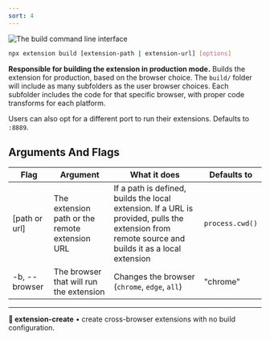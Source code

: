 ```yaml
---
sort: 4
---
```


![The build command line interface]("./assets/build.png")

```sh
npx extension build [extension-path | extension-url] [options]
```

**Responsible for building the extension in production mode.** Builds the extension for production, based on the browser choice. The `build/` folder will include as many subfolders as the user browser choices. Each subfolder includes the code for that specific browser, with proper code transforms for each platform.

Users can also opt for a different port to run their extensions. Defaults to `:8889`.

## Arguments And Flags

| Flag          | Argument                                | What it does                                  | Defaults to |
| ------------- | --------------------------------------- | --------------------------------------------- | ----------- |
| [path or url] | The extension path or the remote extension URL      | If a path is defined, builds the local extension. If a URL is provided, pulls the extension from remote source and builds it as a local extension         | `process.cwd()`        |
| -b, --browser | The browser that will run the extension | Changes the browser (`chrome`, `edge`, `all`) | "chrome"    |

---

**🧩 extension-create** • create cross-browser extensions with no build configuration.
